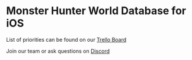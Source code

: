 Monster Hunter World Database for iOS
=======================

List of priorities can be found on our [Trello Board](https://trello.com/b/ScfZyUCu/ios-mhwdb)

Join our team or ask questions on [Discord](https://discord.gg/mg9sqb)
